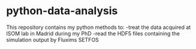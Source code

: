 # python-data-analysis
This repository contains my python methods to:
-treat the data acquired at ISOM lab in Madrid during my PhD
-read the HDF5 files containing the simulation output by Fluxims SETFOS
